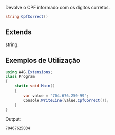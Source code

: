 Devolve o CPF informado com os dígitos corretos.

```csharp
string CpfCorrect()
```

## Extends
string.

## Exemplos de Utilização

```csharp
using W4G.Extensions;
class Program
{
    static void Main()
    {
        var value = "704.676.250-99";
        Console.WriteLine(value.CpfCorrect());
    }
}
```

Output:
```bash
70467625034
```